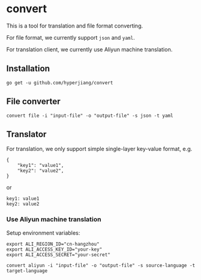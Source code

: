 # convert

This is a tool for translation and file format converting.

For file format, we currently support `json` and `yaml`.

For translation client, we currently use Aliyun machine translation.

## Installation

```
go get -u github.com/hyperjiang/convert
```

## File converter

```
convert file -i "input-file" -o "output-file" -s json -t yaml
```

## Translator

For translation, we only support simple single-layer key-value format, e.g.

```
{
    "key1": "value1",
    "key2": "value2",
}
```

or

```
key1: value1
key2: value2
```

### Use Aliyun machine translation

Setup environment variables:

```
export ALI_REGION_ID="cn-hangzhou"
export ALI_ACCESS_KEY_ID="your-key"
export ALI_ACCESS_SECRET="your-secret"
```

```
convert aliyun -i "input-file" -o "output-file" -s source-language -t target-language
```
